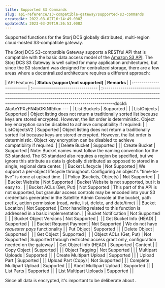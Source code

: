 ```yaml
---
title: Supported S3 Commands
slug: api-reference/s3-compatible-gateway/supported-s3-commands
createdAt: 2022-08-02T16:14:49.000Z
updatedAt: 2023-03-29T19:36:53.000Z
---
```


Supported functions for the Storj DCS globally distributed, multi-region  cloud-hosted S3-compatible gateway.

The Storj DCS S3-compatible Gateway supports a RESTful API that is compatible with the basic data access model of the [Amazon S3 API](http://docs.aws.amazon.com/AmazonS3/latest/API/APIRest.html).‌ The Storj DCS S3 Gateway is well suited for many application architectures, but since the S3 standard was designed for centralized storage, there are a few areas where a decentralized architecture requires a different approach:

| API Features              | **Status (support/not supported)** | **Remarks**                                                                                                                                                                                                                                          |
| :------------------------ | :--------------------------------- | :------------------------------------------------------------------------------------------------------------------------------------------------------------------------------------------------------------------------------------------------docId: AIaAeYPXzFN4bOKtNRdkm
--- |
| List Buckets              | Supported                          |                                                                                                                                                                                                                                                      |
| ListObjects               | Supported                          | Object listing does not return a traditionally sorted list because keys are stored encrypted. However, the list order is deterministic. Object key encryption can be disabled to achieve compatibility if required: [](docId\:sSBwV86liLJ--jeWCN1DB) |
| ListObjectsV2             | Supported                          | Object listing does not return a traditionally sorted list because keys are stored encrypted. However, the list order is deterministic. Object key encryption can be disabled to achieve compatibility if required: [](docId\:sSBwV86liLJ--jeWCN1DB) |
| Delete Bucket             | Supported                          | ​                                                                                                                                                                                                                                                    |
| Create Bucket             | Supported                          | ​Note: Bucket names must follow the naming convention for the S3 standard. The S3 standard also requires a region be specified, but we ignore this attribute as data is globally distributed as opposed to stored in a single, regional data center. |
| Bucket Lifecycle          | Not Supported                      | ​We support a per-object lifecycle throughout. Configuring an object's "time-to-live" is done at upload time.                                                                                                                                        |
| Policy (Buckets, Objects) | Not Supported                      | ​                                                                                                                                                                                                                                                    |
| Bucket Website            | Not Supported                      | Bucket Website is not supported, but it is easy to .                                                                                                                                                                                                 |
| Bucket ACLs (Get, Put)    | Not Supported                      | This part of the API is not supported, but granular access controls may be encoded into your S3 credentials generated in the Satellite Admin Console at the bucket, path prefix, action permission (read, write, list, delete, and date/time)        |
| Bucket Location           | Not Supported                      | ​Error handling related to this function is addressed in a basic implementation.                                                                                                                                                                     |
| Bucket Notification       | Not Supported                      | ​                                                                                                                                                                                                                                                    |
| Bucket Object Versions    | Not Supported                      | ​                                                                                                                                                                                                                                                    |
| Get Bucket Info (HEAD)    | Supported                          | ​                                                                                                                                                                                                                                                    |
| Bucket Request Payment    | Not Supported                      | ​We do not have *requester pays* functionality                                                                                                                                                                                                       |
| Put Object                | Supported                          |                                                                                                                                                                                                                                                      |
| Delete Object             | Supported                          | ​                                                                                                                                                                                                                                                    |
| Get Object                | Supported                          | ​                                                                                                                                                                                                                                                    |
| Object ACLs (Get, Put)    | Not Supported                      | Supported through restricted access grant only, configuration needed on the gateway                                                                                                                                                                  |
| Get Object Info (HEAD)    | Supported                          | ​Content                                                                                                                                                                                                                                             |
| Copy Object               | Supported                          |                                                                                                                                                                                                                                                      |
| Object Tagging            | Not Supported                      |                                                                                                                                                                                                                                                      |
| Multipart Uploads         | Supported                          |                                                                                                                                                                                                                                                      |
| Create Multipart Upload   | Supported                          |                                                                                                                                                                                                                                                      |
| Upload Part               | Supported                          |                                                                                                                                                                                                                                                      |
| Upload Part (Copy)        | Not Supported                      |                                                                                                                                                                                                                                                      |
| Complete Multipart Upload | Supported                          |                                                                                                                                                                                                                                                      |
| Abort Multipart Upload    | Supported                          |                                                                                                                                                                                                                                                      |
| List Parts                | Supported                          |                                                                                                                                                                                                                                                      |
| List Multipart Uploads    | Supported                          |                                                                                                                                                                                                                                                      |

Since all data is encrypted, it's important to be deliberate about [](docId\:DUfoyppOZA756jGFgj9qw).

